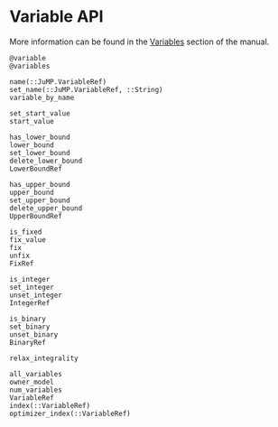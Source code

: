# Variable API

More information can be found in the [Variables](@ref) section of the manual.

```@docs
@variable
@variables

name(::JuMP.VariableRef)
set_name(::JuMP.VariableRef, ::String)
variable_by_name

set_start_value
start_value

has_lower_bound
lower_bound
set_lower_bound
delete_lower_bound
LowerBoundRef

has_upper_bound
upper_bound
set_upper_bound
delete_upper_bound
UpperBoundRef

is_fixed
fix_value
fix
unfix
FixRef

is_integer
set_integer
unset_integer
IntegerRef

is_binary
set_binary
unset_binary
BinaryRef

relax_integrality

all_variables
owner_model
num_variables
VariableRef
index(::VariableRef)
optimizer_index(::VariableRef)
```
